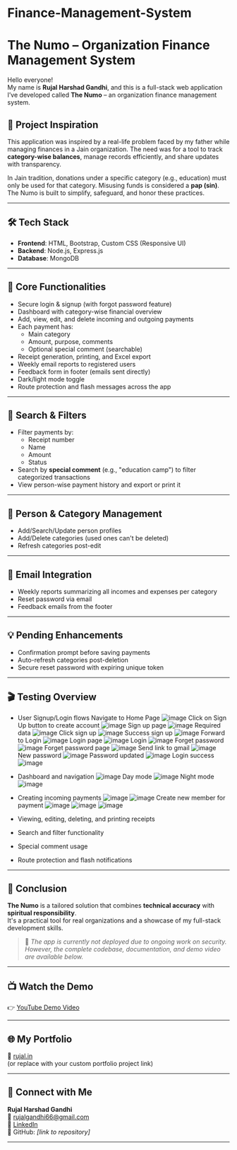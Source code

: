 # Finance-Management-System
# The Numo – Organization Finance Management System

Hello everyone!  
My name is **Rujal Harshad Gandhi**, and this is a full-stack web application I’ve developed called **The Numo** – an organization finance management system.

## 📌 Project Inspiration

This application was inspired by a real-life problem faced by my father while managing finances in a Jain organization. The need was for a tool to track **category-wise balances**, manage records efficiently, and share updates with transparency.

In Jain tradition, donations under a specific category (e.g., education) must only be used for that category. Misusing funds is considered a **pap (sin)**. The Numo is built to simplify, safeguard, and honor these practices.

---

## 🛠️ Tech Stack

- **Frontend**: HTML, Bootstrap, Custom CSS (Responsive UI)
- **Backend**: Node.js, Express.js
- **Database**: MongoDB

---

## 🔐 Core Functionalities

- Secure login & signup (with forgot password feature)
- Dashboard with category-wise financial overview
- Add, view, edit, and delete incoming and outgoing payments
- Each payment has:
  - Main category
  - Amount, purpose, comments
  - Optional special comment (searchable)
- Receipt generation, printing, and Excel export
- Weekly email reports to registered users
- Feedback form in footer (emails sent directly)
- Dark/light mode toggle
- Route protection and flash messages across the app

---

## 🔎 Search & Filters

- Filter payments by:
  - Receipt number
  - Name
  - Amount
  - Status
- Search by **special comment** (e.g., "education camp") to filter categorized transactions
- View person-wise payment history and export or print it

---

## 👥 Person & Category Management

- Add/Search/Update person profiles
- Add/Delete categories (used ones can't be deleted)
- Refresh categories post-edit

---

## 📧 Email Integration

- Weekly reports summarizing all incomes and expenses per category
- Reset password via email
- Feedback emails from the footer

---

## 💡 Pending Enhancements

- Confirmation prompt before saving payments
- Auto-refresh categories post-deletion
- Secure reset password with expiring unique token

---

## 🎬 Testing Overview

- User Signup/Login flows
  Navigate to Home Page
  ![image](https://github.com/user-attachments/assets/4ce0e127-64e8-43f9-9122-1f02f6247cdf)
  Click on Sign Up button to create account
  ![image](https://github.com/user-attachments/assets/034e7940-20d4-4a05-b1cb-6c781f1528c9)
  Sign up page
  ![image](https://github.com/user-attachments/assets/c2fcc84a-f0d9-49e3-8389-6b639e28a9b1)
  Required data
  ![image](https://github.com/user-attachments/assets/0b0b9011-492e-4e21-9447-f955639ec3f0)
  Click sign up
  ![image](https://github.com/user-attachments/assets/0f8e1e7d-7b91-4cc6-b2af-295d93bc20cc)
  Success sign up
  ![image](https://github.com/user-attachments/assets/358478f3-6c9a-4303-a041-826d4d7bdfef)
  Forward to Login
  ![image](https://github.com/user-attachments/assets/bbca26d1-64a8-475e-af4e-409ca8efed51)
  Login page
  ![image](https://github.com/user-attachments/assets/f4682f3f-c22a-4047-813b-4f16943cc056)
  Login
  ![image](https://github.com/user-attachments/assets/9e0347e2-8793-431e-9143-a65634f01230)
  Forget password
  ![image](https://github.com/user-attachments/assets/2a42f68b-d085-4f44-8eb2-2d5c621fa5de)
  Forget password page
  ![image](https://github.com/user-attachments/assets/3071412b-e2f3-402f-b644-59063785fffc)
  Send link to gmail
  ![image](https://github.com/user-attachments/assets/f6188f4d-4d20-4adf-8947-1e252753bb41)
  New password
  ![image](https://github.com/user-attachments/assets/97ce95ac-7791-4d2c-806b-b984890ca029)
  Password updated
  ![image](https://github.com/user-attachments/assets/216f0e1c-5927-46d3-a3dc-996351163eed)
  Login success
  ![image](https://github.com/user-attachments/assets/5f67842f-ca93-40f7-81cc-eed2a9652ab7)
- Dashboard and navigation
  ![image](https://github.com/user-attachments/assets/91224f52-2b38-40a5-a06f-c5e3e56af16a)
  Day mode
  ![image](https://github.com/user-attachments/assets/f35e830c-f6ff-4420-99c3-e842aa67c296)
  Night mode
  ![image](https://github.com/user-attachments/assets/89a91e06-70d6-4685-bdcb-a76c75c2bf4e)
- Creating incoming payments
  ![image](https://github.com/user-attachments/assets/c1fc39d3-fb92-48fc-b0e8-7b9485378350)
  ![image](https://github.com/user-attachments/assets/2770951e-bb85-4d11-87e5-020a63e45a6c)
  Create new member for payment
  ![image](https://github.com/user-attachments/assets/37dbdf76-9d18-4208-98c5-c3b456b01924)
  ![image](https://github.com/user-attachments/assets/9a2feb9a-7d6d-4b2f-8c65-914b1eba5fc3)
  ![image](https://github.com/user-attachments/assets/fde89430-0d20-41f2-a5db-aef39419ff2a)

  
- Viewing, editing, deleting, and printing receipts
- Search and filter functionality
- Special comment usage
- Route protection and flash notifications

---

## 🚀 Conclusion

**The Numo** is a tailored solution that combines **technical accuracy** with **spiritual responsibility**.  
It's a practical tool for real organizations and a showcase of my full-stack development skills.

> 💬 *The app is currently not deployed due to ongoing work on security. However, the complete codebase, documentation, and demo video are available below.*

---

## 📺 Watch the Demo

👉 [YouTube Demo Video](https://www.youtube.com/watch?v=your-video-id)

---

## 🌐 My Portfolio

🔗 [rujal.in](https://www.rujal.in)  
(or replace with your custom portfolio project link)

---

## 📇 Connect with Me

**Rujal Harshad Gandhi**  
📧 rujalgandhi66@gmail.com  
🔗 [LinkedIn](https://www.linkedin.com/in/rujal-gandhi)  
📁 GitHub: *[link to repository]*

---


